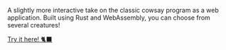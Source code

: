 A slightly more interactive take on the classic cowsay program as a web application. Built using Rust and WebAssembly, you can choose from several creatures!

[Try it here! 🐈‍⬛ ](https://coplat.github.io/catsay-wasm/) 

